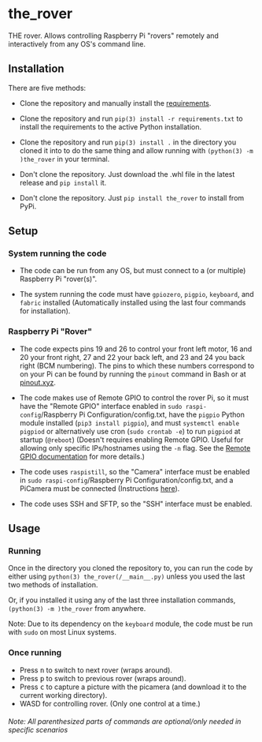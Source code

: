# the_rover
THE rover. Allows controlling Raspberry Pi "rovers" remotely and interactively from any OS's command line.
## Installation
There are five methods:
- Clone the repository and manually install the [requirements](requirements.txt).

- Clone the repository and run `pip(3) install -r requirements.txt` to install the requirements to the active Python installation.

- Clone the repository and run `pip(3) install .` in the directory you cloned it into to do the same thing and allow running with `(python(3) -m )the_rover` in your terminal.

- Don't clone the repository. Just download the .whl file in the latest release and `pip install` it.

- Don't clone the repository. Just `pip install the_rover` to install from PyPi.

## Setup
### System running the code
- The code can be run from any OS, but must connect to a (or multiple) Raspberry Pi "rover(s)".

- The system running the code must have `gpiozero`, `pigpio`, `keyboard`, and `fabric` installed (Automatically installed using the last four commands for installation).

### Raspberry Pi "Rover"
- The code expects pins 19 and 26 to control your front left motor, 16 and 20 your front right, 27 and 22 your back left, and 23 and 24 you back right (BCM numbering). The pins to which these numbers correspond to on your Pi can be found by running the `pinout` command in Bash or at [pinout.xyz](pinout.xyz).

- The code makes use of Remote GPIO to control the rover Pi, so it must have the "Remote GPIO" interface enabled in `sudo raspi-config`/Raspberry Pi Configuration/config.txt, have the `pigpio` Python module installed (`pip3 install pigpio`), and must `systemctl enable pigpiod` or alternatively use cron (`sudo crontab -e`) to run `pigpiod` at startup (`@reboot`) (Doesn't requires enabling Remote GPIO. Useful for allowing only specific IPs/hostnames using the `-n` flag. See the [Remote GPIO documentation](https://gpiozero.readthedocs.io/en/stable/remote_gpio.html#command-line-pigpiod) for more details.)

- The code uses `raspistill`, so the "Camera" interface must be enabled in `sudo raspi-config`/Raspberry Pi Configuration/config.txt, and a PiCamera must be connected (Instructions [here](https://picamera.readthedocs.io/en/release-1.13/quickstart.html)).

- The code uses SSH and SFTP, so the "SSH" interface must be enabled.

## Usage
### Running
Once in the directory you cloned the repository to, you can run the code by either using `python(3) the_rover(/__main__.py)` unless you used the last two methods of installation.

Or, if you installed it using any of the last three installation commands, `(python(3) -m )the_rover` from anywhere.

Note: Due to its dependency on the `keyboard` module, the code must be run with `sudo` on most Linux systems.

### Once running
- Press <kbd>n</kbd> to switch to next rover (wraps around).
- Press <kbd>p</kbd> to switch to previous rover (wraps around).
- Press <kbd>c</kbd> to capture a picture with the picamera (and download it to the current working directory).
- WASD for controlling rover. (Only one control at a time.)

###### Note: All parenthesized parts of commands are optional/only needed in specific scenarios
